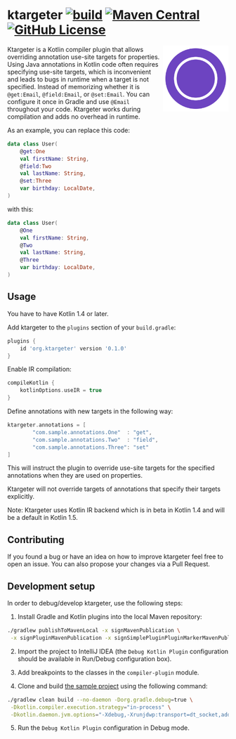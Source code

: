 # ktargeter [![build](https://github.com/ktargeter/ktargeter/workflows/build/badge.svg)](https://github.com/ktargeter/ktargeter/actions?query=workflow%3Abuild) [![Maven Central](https://maven-badges.herokuapp.com/maven-central/org.ktargeter/gradle-plugin/badge.svg)](https://search.maven.org/artifact/org.ktargeter/gradle-plugin) [![GitHub License](https://img.shields.io/badge/license-Apache%20License%202.0-blue.svg?style=flat)](https://www.apache.org/licenses/LICENSE-2.0)

<img src="logo.svg" align="right" width="150px" alt="ktargeter logo">

Ktargeter is a Kotlin compiler plugin that allows overriding annotation use-site
targets for properties. Using Java annotations in Kotlin code often requires
specifying use-site targets, which is inconvenient and leads to bugs in runtime when
a target is not specified. Instead of memorizing whether it is `@get:Email`,
`@field:Email`, or `@set:Email`. You can configure it once in Gradle and use `@Email`
throughout your code. Ktargeter works during compilation and adds no overhead
in runtime.

As an example, you can replace this code:
```kotlin
data class User(
    @get:One
    val firstName: String,
    @field:Two
    val lastName: String,
    @set:Three
    var birthday: LocalDate,     
)
```
with this:

```kotlin
data class User(
    @One
    val firstName: String,
    @Two
    val lastName: String,
    @Three
    var birthday: LocalDate,     
)
```

## Usage
You have to have Kotlin 1.4 or later.

Add ktargeter to the `plugins` section of your `build.gradle`:
```gradle
plugins {
    id 'org.ktargeter' version '0.1.0'
}
```
Enable IR compilation:
```gradle
compileKotlin {
    kotlinOptions.useIR = true
}
```

Define annotations with new targets in the following way:
```gradle
ktargeter.annotations = [
        "com.sample.annotations.One"  : "get",
        "com.sample.annotations.Two"  : "field",
        "com.sample.annotations.Three": "set"
]
```

This will instruct the plugin to override use-site targets for the
specified annotations when they are used on properties.

Ktargeter will not override targets of annotations that specify
their targets explicitly. 

Note: Ktargeter uses Kotlin IR backend which is in beta in Kotlin 1.4
and will be a default in Kotlin 1.5.

## Contributing

If you found a bug or have an idea on how to improve ktargeter feel
free to open an issue. You can also propose your changes via
a Pull Request.

## Development setup

In order to debug/develop ktargeter, use the following steps:

1. Install Gradle and Kotlin plugins into the local Maven repository:
```sh
./gradlew publishToMavenLocal -x signMavenPublication \
 -x signPluginMavenPublication -x signSimplePluginPluginMarkerMavenPublication
```

2. Import the project to IntelliJ IDEA (the `Debug Kotlin Plugin` configuration
should be available in Run/Debug configuration box).

3. Add breakpoints to the classes in the `compiler-plugin` module.

4. Clone and build [the sample project](https://github.com/ktargeter/ktargeter-sample)
using the following command:
```sh
./gradlew clean build --no-daemon -Dorg.gradle.debug=true \
 -Dkotlin.compiler.execution.strategy="in-process" \
 -Dkotlin.daemon.jvm.options="-Xdebug,-Xrunjdwp:transport=dt_socket,address=5005,server=y,suspend=n"
```
5. Run the `Debug Kotlin Plugin` configuration in Debug mode.
